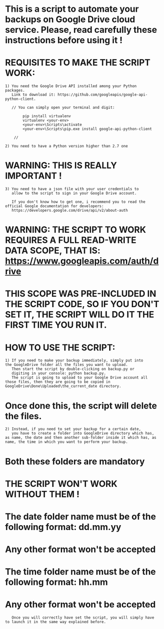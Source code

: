 # This is a script to automate your backups on Google Drive cloud service. Please, read carefully these instructions before using it !

# REQUISITES TO MAKE THE SCRIPT WORK:

    1) You need the Google Drive API installed among your Python          packages.
       Link to download it: https://github.com/googleapis/google-api-python-client.
       
       // You can simply open your terminal and digit:

            pip install virtualenv
            virtualenv <your-env>
            <your-env>\Scripts\activate
            <your-env>\Scripts\pip.exe install google-api-python-client

        //
    
    2) You need to have a Python version higher than 2.7 one
#   WARNING: THIS IS REALLY IMPORTANT !
    3) You need to have a json file with your user credentials to
       allow to the script to sign in your Google Drive account.

       If you don't know how to get one, i recommend you to read the official Google documentation for developers:
       https://developers.google.com/drive/api/v2/about-auth
#   WARNING: THE SCRIPT TO WORK REQUIRES A FULL READ-WRITE DATA SCOPE, THAT IS: https://www.googleapis.com/auth/drive
#   THIS SCOPE WAS PRE-INCLUDED IN THE SCRIPT CODE, SO IF YOU DON'T SET IT, THE SCRIPT WILL DO IT THE FIRST TIME YOU RUN IT.

# HOW TO USE THE SCRIPT:

    1) If you need to make your backup immediately, simply put into       the GoogleDrive folder all the files you want to upload.
       Then start the script by double-clicking on backup.py or
       digiting in your console: python backup.py.
       The script is going to upload to your Google Drive account all those files, then they are going to be copied in GoogleDrive\Done\Uploaded\the_current_date directory.
#      Once done this, the script will delete the files.
    
    2) Instead, if you need to set your backup for a certain date,
       you have to create a folder into GoogleDrive directory which has, as name, the date and then another sub-folder inside it which has, as name, the time in which you want to perform your backup.
#      Both these folders are mandatory 
#      THE SCRIPT WON'T WORK WITHOUT THEM !

#      The date folder name must be of the following format: dd.mm.yy
#      Any other format won't be accepted

#      The time folder name must be of the following format: hh.mm
#      Any other format won't be accepted
       Once you will correctly have set the script, you will simply have to launch it in the same way explained before.




